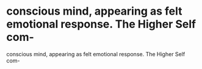 # conscious mind, appearing as felt emotional response. The Higher Self com-

conscious mind, appearing as felt emotional response. The Higher Self com-